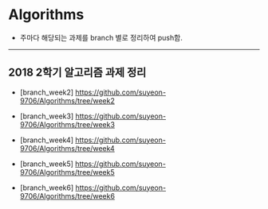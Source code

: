 # Algorithms
- 주마다 해당되는 과제를 branch 별로 정리하여 push함.

----------------------------------------------------------
2018 2학기 알고리즘 과제 정리
----------------------------------------------------------
- [branch_week2] https://github.com/suyeon-9706/Algorithms/tree/week2

- [branch_week3] https://github.com/suyeon-9706/Algorithms/tree/week3

- [branch_week4] https://github.com/suyeon-9706/Algorithms/tree/week4

- [branch_week5] https://github.com/suyeon-9706/Algorithms/tree/week5

- [branch_week6] https://github.com/suyeon-9706/Algorithms/tree/week6
